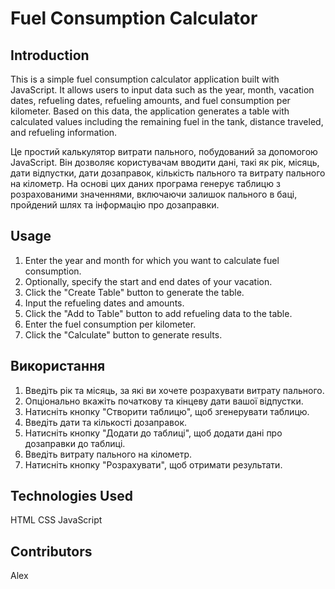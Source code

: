 # Fuel Consumption Calculator

## Introduction
This is a simple fuel consumption calculator application built with JavaScript. It allows users to input data such as the year, month, vacation dates, refueling dates, refueling amounts, and fuel consumption per kilometer. Based on this data, the application generates a table with calculated values including the remaining fuel in the tank, distance traveled, and refueling information.

Це простий калькулятор витрати пального, побудований за допомогою JavaScript. Він дозволяє користувачам вводити дані, такі як рік, місяць, дати відпустки, дати дозаправок, кількість пального та витрату пального на кілометр. На основі цих даних програма генерує таблицю з розрахованими значеннями, включаючи залишок пального в баці, пройдений шлях та інформацію про дозаправки.

## Usage
1. Enter the year and month for which you want to calculate fuel consumption.
2. Optionally, specify the start and end dates of your vacation.
3. Click the "Create Table" button to generate the table.
4. Input the refueling dates and amounts.
5. Click the "Add to Table" button to add refueling data to the table.
6. Enter the fuel consumption per kilometer.
7. Click the "Calculate" button to generate results.
## Використання
1. Введіть рік та місяць, за які ви хочете розрахувати витрату пального.
2. Опціонально вкажіть початкову та кінцеву дати вашої відпустки.
3. Натисніть кнопку "Створити таблицю", щоб згенерувати таблицю.
4. Введіть дати та кількості дозаправок.
5. Натисніть кнопку "Додати до таблиці", щоб додати дані про дозаправки до таблиці.
6. Введіть витрату пального на кілометр.
7. Натисніть кнопку "Розрахувати", щоб отримати результати.

## Technologies Used
HTML
CSS
JavaScript
## Contributors
Alex
